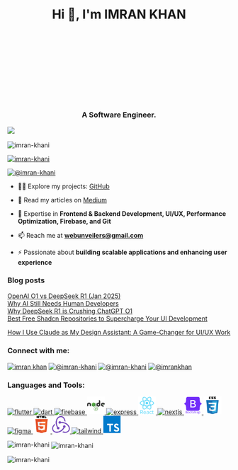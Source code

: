 <h1 align="center">Hi 👋, I'm IMRAN KHAN</h1>
<h3 align="center" style="margin-top:200px;">A Software Engineer.</h3>

<img src="https://media.tenor.com/NOYF3f82b_gAAAAC/programmer.gif" width=400 >

<p align="left"> <img src="https://komarev.com/ghpvc/?username=imran-khani&label=Profile%20views&color=0e75b6&style=flat" alt="imran-khani" /> </p>

<p align="left"> <a href="https://github.com/ryo-ma/github-profile-trophy"><img src="https://github-profile-trophy.vercel.app/?username=imran-khani" alt="imran-khani" /></a> </p>

<p align="left"> <a href="https://twitter.com/@imran-khani" target="blank"><img src="https://img.shields.io/twitter/follow/@imran-khani?logo=twitter&style=for-the-badge" alt="@imran-khani" /></a> </p>

- 👨‍💻 Explore my projects: [GitHub](https://github.com/imran-khani)  

- 📝 Read my articles on [Medium](https://medium.com/@imrankhani)  

- 💬 Expertise in **Frontend & Backend Development, UI/UX, Performance Optimization, Firebase, and Git**  

- 📫 Reach me at **webunveilers@gmail.com**  

- ⚡ Passionate about **building scalable applications and enhancing user experience**  

### Blog posts
<!-- BLOG-POST-LIST:START -->
[OpenAI O1 vs DeepSeek R1 (Jan 2025)](https://imrankhani.medium.com/openai-o1-vs-deepseek-r1-as-of-january-2025-39e636283bcd)  
[Why AI Still Needs Human Developers](https://imrankhani.medium.com/why-ai-still-needs-human-developers-0367952729b1)  
[Why DeepSeek R1 is Crushing ChatGPT O1](https://imrankhani.medium.com/why-deepseek-r1-is-crushing-chatgpt-o1-fd991c1f3b69)  
[Best Free Shadcn Repositories to Supercharge Your UI Development](https://imrankhani.medium.com/best-free-shadcn-repositories-to-supercharge-your-ui-development-99bc775d6d0e)

[How I Use Claude as My Design Assistant: A Game-Changer for UI/UX Work](https://imrankhani.medium.com/how-i-use-claude-as-my-design-assistant-a-game-changer-for-ui-ux-work-e3e3555e2244)

<!-- BLOG-POST-LIST:END -->

<h3 align="left">Connect with me:</h3>
<p align="left">
<a href="https://codepen.io/imran-khan" target="blank"><img align="center" src="https://raw.githubusercontent.com/rahuldkjain/github-profile-readme-generator/master/src/images/icons/Social/codepen.svg" alt="imran khan" height="30" width="40" /></a>
<a href="https://twitter.com/@imran-khani" target="blank"><img align="center" src="https://raw.githubusercontent.com/rahuldkjain/github-profile-readme-generator/master/src/images/icons/Social/twitter.svg" alt="@imran-khani" height="30" width="40" /></a>
<a href="https://linkedin.com/in/imran-khani" target="blank"><img align="center" src="https://raw.githubusercontent.com/rahuldkjain/github-profile-readme-generator/master/src/images/icons/Social/linked-in-alt.svg" alt="@imran-khani" height="30" width="40" /></a>
<a href="https://medium.com/@imrankhan" target="blank"><img align="center" src="https://raw.githubusercontent.com/rahuldkjain/github-profile-readme-generator/master/src/images/icons/Social/medium.svg" alt="@imrankhan" height="30" width="40" /></a>
</p>

<h3 align="left">Languages and Tools:</h3>
<p align="left"> 
<a href="https://flutter.dev/" target="_blank" rel="noreferrer"> <img src="https://www.vectorlogo.zone/logos/flutterio/flutterio-icon.svg" alt="flutter" width="40" height="40"/> </a>
<a href="https://dart.dev/" target="_blank" rel="noreferrer"> <img src="https://www.vectorlogo.zone/logos/dartlang/dartlang-icon.svg" alt="dart" width="40" height="40"/> </a>
<a href="https://firebase.google.com/" target="_blank" rel="noreferrer"> <img src="https://www.vectorlogo.zone/logos/firebase/firebase-icon.svg" alt="firebase" width="40" height="40"/> </a>
<a href="https://nodejs.org/" target="_blank" rel="noreferrer"> <img src="https://raw.githubusercontent.com/devicons/devicon/master/icons/nodejs/nodejs-original-wordmark.svg" alt="nodejs" width="40" height="40"/> </a>
<a href="https://expressjs.com/" target="_blank" rel="noreferrer"> <img src="https://www.vectorlogo.zone/logos/expressjs/expressjs-icon.svg" alt="express" width="40" height="40"/> </a>
<a href="https://reactjs.org/" target="_blank" rel="noreferrer"> <img src="https://raw.githubusercontent.com/devicons/devicon/master/icons/react/react-original-wordmark.svg" alt="react" width="40" height="40"/> </a>
<a href="https://nextjs.org/" target="_blank" rel="noreferrer"> <img src="https://cdn.worldvectorlogo.com/logos/nextjs-2.svg" alt="nextjs" width="40" height="40"/> </a>
<a href="https://getbootstrap.com" target="_blank" rel="noreferrer"> <img src="https://raw.githubusercontent.com/devicons/devicon/master/icons/bootstrap/bootstrap-plain-wordmark.svg" alt="bootstrap" width="40" height="40"/> </a> 
<a href="https://www.w3schools.com/css/" target="_blank" rel="noreferrer"> <img src="https://raw.githubusercontent.com/devicons/devicon/master/icons/css3/css3-original-wordmark.svg" alt="css3" width="40" height="40"/> </a> 
<a href="https://www.figma.com/" target="_blank" rel="noreferrer"> <img src="https://www.vectorlogo.zone/logos/figma/figma-icon.svg" alt="figma" width="40" height="40"/> </a> 
<a href="https://www.w3.org/html/" target="_blank" rel="noreferrer"> <img src="https://raw.githubusercontent.com/devicons/devicon/master/icons/html5/html5-original-wordmark.svg" alt="html5" width="40" height="40"/> </a>  
<a href="https://redux.js.org" target="_blank" rel="noreferrer"> <img src="https://raw.githubusercontent.com/devicons/devicon/master/icons/redux/redux-original.svg" alt="redux" width="40" height="40"/> </a> 
<a href="https://tailwindcss.com/" target="_blank" rel="noreferrer"> <img src="https://www.vectorlogo.zone/logos/tailwindcss/tailwindcss-icon.svg" alt="tailwind" width="40" height="40"/> </a> 
<a href="https://www.typescriptlang.org/" target="_blank" rel="noreferrer"> <img src="https://raw.githubusercontent.com/devicons/devicon/master/icons/typescript/typescript-original.svg" alt="typescript" width="40" height="40"/> </a> 
</p>


<p><img align="left" src="https://github-readme-stats.vercel.app/api/top-langs?username=imran-khani&show_icons=true&locale=en&layout=compact" alt="imran-khani" /></p>

<p>&nbsp;<img align="center" src="https://github-readme-stats.vercel.app/api?username=imran-khani&show_icons=true&locale=en" alt="imran-khani" /></p>

<p><img align="center" src="https://github-readme-streak-stats.herokuapp.com/?user=imran-khani&" alt="imran-khani" /></p>
